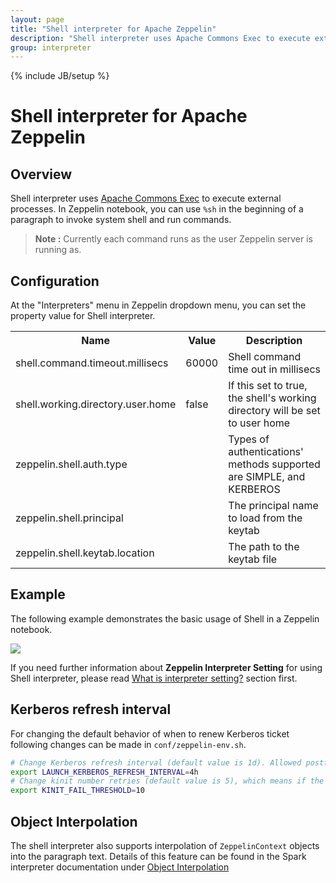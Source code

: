 ```yaml
---
layout: page
title: "Shell interpreter for Apache Zeppelin"
description: "Shell interpreter uses Apache Commons Exec to execute external processes."
group: interpreter
---
```

<!--
Licensed under the Apache License, Version 2.0 (the "License");
you may not use this file except in compliance with the License.
You may obtain a copy of the License at

http://www.apache.org/licenses/LICENSE-2.0

Unless required by applicable law or agreed to in writing, software
distributed under the License is distributed on an "AS IS" BASIS,
WITHOUT WARRANTIES OR CONDITIONS OF ANY KIND, either express or implied.
See the License for the specific language governing permissions and
limitations under the License.
-->
{% include JB/setup %}

# Shell interpreter for Apache Zeppelin

<div id="toc"></div>

## Overview
Shell interpreter uses [Apache Commons Exec](https://commons.apache.org/proper/commons-exec) to execute external processes. 
In Zeppelin notebook, you can use ` %sh ` in the beginning of a paragraph to invoke system shell and run commands.

> **Note :** Currently each command runs as the user Zeppelin server is running as.

## Configuration
At the "Interpreters" menu in Zeppelin dropdown menu, you can set the property value for Shell interpreter.

<table class="table-configuration">
  <tr>
    <th>Name</th>
    <th>Value</th>
    <th>Description</th>
  </tr>
  <tr>
    <td>shell.command.timeout.millisecs</td>
    <td>60000</td>
    <td>Shell command time out in millisecs</td>
  </tr>
  <tr>
    <td>shell.working.directory.user.home</td>
    <td>false</td>
    <td>If this set to true, the shell's working directory will be set to user home</td>
  </tr>
  <tr>
    <td>zeppelin.shell.auth.type</td>
    <td></td>
    <td>Types of authentications' methods supported are SIMPLE, and KERBEROS</td>
  </tr>
  <tr>
    <td>zeppelin.shell.principal</td>
    <td></td>
    <td>The principal name to load from the keytab</td>
  </tr>
  <tr>
    <td>zeppelin.shell.keytab.location</td>
    <td></td>
    <td>The path to the keytab file</td>
  </tr>
</table>

## Example
The following example demonstrates the basic usage of Shell in a Zeppelin notebook.

<img src="{{BASE_PATH}}/assets/themes/zeppelin/img/docs-img/shell-example.png" />

If you need further information about **Zeppelin Interpreter Setting** for using Shell interpreter, 
please read [What is interpreter setting?](../usage/interpreter/overview.html#what-is-interpreter-setting) section first.

## Kerberos refresh interval
For changing the default behavior of when to renew Kerberos ticket following changes can be made in `conf/zeppelin-env.sh`.

```bash
# Change Kerberos refresh interval (default value is 1d). Allowed postfix are ms, s, m, min, h, and d.
export LAUNCH_KERBEROS_REFRESH_INTERVAL=4h
# Change kinit number retries (default value is 5), which means if the kinit command fails for 5 retries consecutively it will close the interpreter. 
export KINIT_FAIL_THRESHOLD=10
```

## Object Interpolation
The shell interpreter also supports interpolation of `ZeppelinContext` objects into the paragraph text.
Details of this feature can be found in the Spark interpreter documentation under 
[Object Interpolation](spark.html#object-interpolation)
